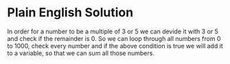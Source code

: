 # Plain English Solution

In order for a number to be a multiple of 3 or 5 we can devide it with 3 or 5 and check if the remainder is 0. So we can loop through all numbers from 0 to 1000, check every number and if the above condition is true we will add it to a variable, so that we can sum all those numbers.